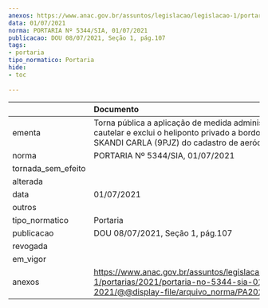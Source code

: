 ```yaml
---
anexos: https://www.anac.gov.br/assuntos/legislacao/legislacao-1/portarias/2021/portaria-no-5344-sia-01-07-2021/@@display-file/arquivo_norma/PA2021-5344.pdf
data: 01/07/2021
norma: PORTARIA Nº 5344/SIA, 01/07/2021
publicacao: DOU 08/07/2021, Seção 1, pág.107
tags:
- portaria
tipo_normatico: Portaria
hide: 
- toc 
 
---
```


|                    | Documento                                                                                                                                                  |
|:-------------------|:-----------------------------------------------------------------------------------------------------------------------------------------------------------|
| ementa             | Torna pública a aplicação de medida administrativa cautelar e exclui o heliponto privado a bordo da unidade SKANDI CARLA (9PJZ) do cadastro de aeródromos. |
| norma              | PORTARIA Nº 5344/SIA, 01/07/2021                                                                                                                           |
| tornada_sem_efeito |                                                                                                                                                            |
| alterada           |                                                                                                                                                            |
| data               | 01/07/2021                                                                                                                                                 |
| outros             |                                                                                                                                                            |
| tipo_normatico     | Portaria                                                                                                                                                   |
| publicacao         | DOU 08/07/2021, Seção 1, pág.107                                                                                                                           |
| revogada           |                                                                                                                                                            |
| em_vigor           |                                                                                                                                                            |
| anexos             | https://www.anac.gov.br/assuntos/legislacao/legislacao-1/portarias/2021/portaria-no-5344-sia-01-07-2021/@@display-file/arquivo_norma/PA2021-5344.pdf       |